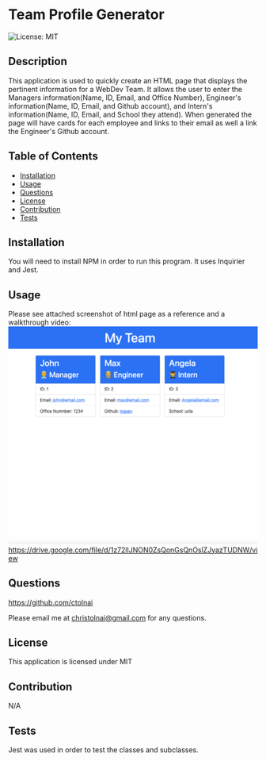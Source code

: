# Team Profile Generator
  ![License: MIT](https://img.shields.io/badge/License-MIT-blueviolet.svg)
  ## Description
  This application is used to quickly create an HTML page that displays the pertinent information for a WebDev Team.  It allows the user to enter the Managers information(Name, ID, Email, and Office Number), Engineer's information(Name, ID, Email, and Github account), and Intern's information(Name, ID, Email, and School they attend).  When generated the page will have cards for each employee and links to their email as well a link the Engineer's Github account. 
  ## Table of Contents
  - [Installation](#installation)
  - [Usage](#usage)
  - [Questions](#questions)
  - [License](#license)
  - [Contribution](#contribution)
  - [Tests](#tests)
  ## Installation
  You will need to install NPM in order to run this program. It uses Inquirier and Jest.
  ## Usage
  Please see attached screenshot of html page as a reference and a walkthrough video:
  <img src="screenshot.png">
  https://drive.google.com/file/d/1z72llJNON0ZsQonGsQnOslZJyazTUDNW/view
  ## Questions
  https://github.com/ctolnai

  Please email me at christolnai@gmail.com for any questions.
  ## License
  This application is licensed under MIT
  ## Contribution
  N/A
  ## Tests
  Jest was used in order to test the classes and subclasses.
